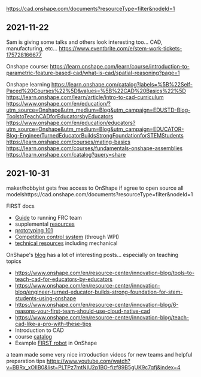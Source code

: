 https://cad.onshape.com/documents?resourceType=filter&nodeId=1

## 2021-11-22
Sam is giving some talks and others look interesting too... CAD, manufacturing, etc...
https://www.eventbrite.com/e/stem-work-tickets-175728166677

Onshape course:
https://learn.onshape.com/learn/course/introduction-to-parametric-feature-based-cad/what-is-cad/spatial-reasoning?page=1

Onshape learning
https://learn.onshape.com/catalog?labels=%5B%22Self-Paced%20Courses%22%5D&values=%5B%22CAD%20Basics%22%5D
https://learn.onshape.com/learn/article/intro-to-cad-curriculum
https://www.onshape.com/en/education/?utm_source=Onshape&utm_medium=Blog&utm_campaign=EDUSTD-Blog-ToolstoTeachCADforEducatorsbyEducators
https://www.onshape.com/en/education/educators?utm_source=Onshape&utm_medium=Blog&utm_campaign=EDUCATOR-Blog-EngineerTurnedEducatorBuildsStrongFoundationforSTEMStudents
https://learn.onshape.com/courses/mating-basics
https://learn.onshape.com/courses/fundamentals-onshape-assemblies
https://learn.onshape.com/catalog?query=share


## 2021-10-31

maker/hobbyist gets free access to OnShape if agree to open source all modelshttps://cad.onshape.com/documents?resourceType=filter&nodeId=1

FIRST docs
- [Guide](https://www.firstinspires.org/sites/default/files/uploads/resource_library/frc/team-resources/guide_to_running_an_frc_team.pdf) to running FRC team 
- supplemental [resources](https://www.firstinspires.org/resource-library/frc/supplemental-resources)
- [prototyping 101](https://www.firstinspires.org/sites/default/files/uploads/resource_library/frc/team-resources/tca/tca-prototyping.pdf)
- [Competition control system](https://docs.wpilib.org/en/stable/) (through WPI)
- [technical resources](https://www.firstinspires.org/resource-library/frc/technical-resources) including mechanical

OnShape's [blog](https://www.onshape.com/en/resource-center/innovation-blog/) has a lot of interesting posts... especially on teaching topics
- https://www.onshape.com/en/resource-center/innovation-blog/tools-to-teach-cad-for-educators-by-educators
- https://www.onshape.com/en/resource-center/innovation-blog/engineer-turned-educator-builds-strong-foundation-for-stem-students-using-onshape
- https://www.onshape.com/en/resource-center/innovation-blog/6-reasons-your-first-team-should-use-cloud-native-cad
- https://www.onshape.com/en/resource-center/innovation-blog/teach-cad-like-a-pro-with-these-tips
- Introduction to CAD
- course [catalog](https://learn.onshape.com/catalog?labels=%5B%22Self-Paced%20Courses%22%5D&values=%5B%22CAD%20Basics%22%5D)
- Example [FIRST robot](https://cad.onshape.com/documents/78727dd9f8bc28f0060b8f7d/w/71602decb78b721b7a9c1c5b/e/f5e2cd10e186165292be7a11) in OnShape

a team made some very nice introduction videos for new teams and helpful preparation tips
https://www.youtube.com/watch?v=BBRx_xOIIB0&list=PLTPz7mtNIU2p1BO-fizf89B5gUK9c7qfj&index=4
